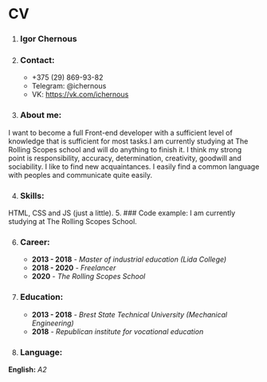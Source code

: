 # CV
1. ### Igor Chernous
2. ### Contact:
     * +375 (29) 869-93-82
     * Telegram: @ichernous
     * VK: https://vk.com/ichernous
3. ### About me:
I want to become a full Front-end developer with a sufficient level of knowledge that is sufficient for most tasks.I am currently studying at The Rolling Scopes school and will do anything to finish it. I think my strong point is responsibility, accuracy, determination, creativity, goodwill and sociability. I like to find new acquaintances. I easily find a common language with peoples and communicate quite easily.

4. ### Skills:
  HTML, CSS and JS (just a little).
5. ### Code example:
I am currently studying at The Rolling Scopes School.

6. ### Career:
      * **2013 - 2018** - *Master of industrial education (Lida College)*
      * **2018 - 2020** - *Freelancer*
      * **2020** - *The Rolling Scopes School*
7. ### Education:
     * **2013 - 2018** - *Brest State Technical University (Mechanical Engineering)*
     * **2018** - *Republican institute for vocational education*
8. ### Language:
 **English:** *A2*